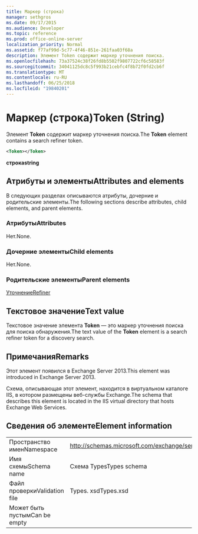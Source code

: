 ```yaml
---
title: Маркер (строка)
manager: sethgros
ms.date: 09/17/2015
ms.audience: Developer
ms.topic: reference
ms.prod: office-online-server
localization_priority: Normal
ms.assetid: f77af99d-5c77-4f46-851e-261faa03f68a
description: Элемент Token содержит маркер уточнения поиска.
ms.openlocfilehash: 73a37524c38f26fd8b5502f9807722cf6c58583f
ms.sourcegitcommit: 34041125dc8c5f993b21cebfc4f8b72f0fd2cb6f
ms.translationtype: MT
ms.contentlocale: ru-RU
ms.lasthandoff: 06/25/2018
ms.locfileid: "19840201"
---
```

# <a name="token-string"></a><span data-ttu-id="6b2e5-103">Маркер (строка)</span><span class="sxs-lookup"><span data-stu-id="6b2e5-103">Token (String)</span></span>

<span data-ttu-id="6b2e5-104">Элемент **Token** содержит маркер уточнения поиска.</span><span class="sxs-lookup"><span data-stu-id="6b2e5-104">The **Token** element contains a search refiner token.</span></span> 
  
```XML
<Token></Token>
```

 <span data-ttu-id="6b2e5-105">**строка**</span><span class="sxs-lookup"><span data-stu-id="6b2e5-105">**string**</span></span>
## <a name="attributes-and-elements"></a><span data-ttu-id="6b2e5-106">Атрибуты и элементы</span><span class="sxs-lookup"><span data-stu-id="6b2e5-106">Attributes and elements</span></span>

<span data-ttu-id="6b2e5-107">В следующих разделах описываются атрибуты, дочерние и родительские элементы.</span><span class="sxs-lookup"><span data-stu-id="6b2e5-107">The following sections describe attributes, child elements, and parent elements.</span></span>
  
### <a name="attributes"></a><span data-ttu-id="6b2e5-108">Атрибуты</span><span class="sxs-lookup"><span data-stu-id="6b2e5-108">Attributes</span></span>

<span data-ttu-id="6b2e5-109">Нет.</span><span class="sxs-lookup"><span data-stu-id="6b2e5-109">None.</span></span>
  
### <a name="child-elements"></a><span data-ttu-id="6b2e5-110">Дочерние элементы</span><span class="sxs-lookup"><span data-stu-id="6b2e5-110">Child elements</span></span>

<span data-ttu-id="6b2e5-111">Нет.</span><span class="sxs-lookup"><span data-stu-id="6b2e5-111">None.</span></span>
  
### <a name="parent-elements"></a><span data-ttu-id="6b2e5-112">Родительские элементы</span><span class="sxs-lookup"><span data-stu-id="6b2e5-112">Parent elements</span></span>

[<span data-ttu-id="6b2e5-113">Уточнение</span><span class="sxs-lookup"><span data-stu-id="6b2e5-113">Refiner</span></span>](refiner.md)
  
## <a name="text-value"></a><span data-ttu-id="6b2e5-114">Текстовое значение</span><span class="sxs-lookup"><span data-stu-id="6b2e5-114">Text value</span></span>

<span data-ttu-id="6b2e5-115">Текстовое значение элемента **Token** — это маркер уточнения поиска для поиска обнаружения.</span><span class="sxs-lookup"><span data-stu-id="6b2e5-115">The text value of the **Token** element is a search refiner token for a discovery search.</span></span> 
  
## <a name="remarks"></a><span data-ttu-id="6b2e5-116">Примечания</span><span class="sxs-lookup"><span data-stu-id="6b2e5-116">Remarks</span></span>

<span data-ttu-id="6b2e5-117">Этот элемент появился в Exchange Server 2013.</span><span class="sxs-lookup"><span data-stu-id="6b2e5-117">This element was introduced in Exchange Server 2013.</span></span>
  
<span data-ttu-id="6b2e5-118">Схема, описывающая этот элемент, находится в виртуальном каталоге IIS, в котором размещены веб-службы Exchange.</span><span class="sxs-lookup"><span data-stu-id="6b2e5-118">The schema that describes this element is located in the IIS virtual directory that hosts Exchange Web Services.</span></span>
  
## <a name="element-information"></a><span data-ttu-id="6b2e5-119">Сведения об элементе</span><span class="sxs-lookup"><span data-stu-id="6b2e5-119">Element information</span></span>

|||
|:-----|:-----|
|<span data-ttu-id="6b2e5-120">Пространство имен</span><span class="sxs-lookup"><span data-stu-id="6b2e5-120">Namespace</span></span>  <br/> |http://schemas.microsoft.com/exchange/services/2006/types  <br/> |
|<span data-ttu-id="6b2e5-121">Имя схемы</span><span class="sxs-lookup"><span data-stu-id="6b2e5-121">Schema name</span></span>  <br/> |<span data-ttu-id="6b2e5-122">Схема Types</span><span class="sxs-lookup"><span data-stu-id="6b2e5-122">Types schema</span></span>  <br/> |
|<span data-ttu-id="6b2e5-123">Файл проверки</span><span class="sxs-lookup"><span data-stu-id="6b2e5-123">Validation file</span></span>  <br/> |<span data-ttu-id="6b2e5-124">Types. xsd</span><span class="sxs-lookup"><span data-stu-id="6b2e5-124">Types.xsd</span></span>  <br/> |
|<span data-ttu-id="6b2e5-125">Может быть пустым</span><span class="sxs-lookup"><span data-stu-id="6b2e5-125">Can be empty</span></span>  <br/> ||
   

